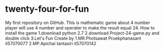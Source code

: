 twenty-four-for-fun
===================
My first repository on GitHub.
This is mathematic game about 4 number player will use 4 number and operater to make the result equal 24.
How to install the game
1.download python 2.7
2.download Project-24-game.py and double click
3.Let's Fun
Create by
1.MR.Photsawat Pruekphanasant it57070077
2.MP.Apichai tantasiri it57070142
